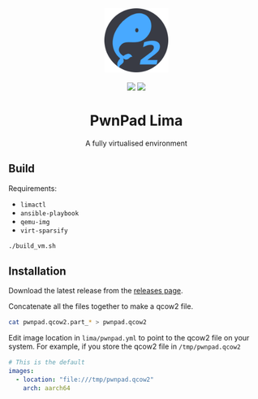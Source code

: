 <div align="center">
    <img src="assets/logo.png" style="width: 25%; height: auto;"/>
    <br/>
    <br/>
    <a href="https://github.com/pwnpad/pwnpad/blob/master/LICENSE"><img src="https://img.shields.io/github/license/pwnpad/pwnpad"></a>
    <img src="https://img.shields.io/badge/Coded%20By%20Humans-100%25-brightgreen" />
    <h1>PwnPad Lima</h1>
    <p>A fully virtualised environment</p>
</div>

## Build

Requirements:

- `limactl`
- `ansible-playbook`
- `qemu-img`
- `virt-sparsify`

```bash
./build_vm.sh
```

## Installation

Download the latest release from the [releases page](https://github.com/pwnpad/pwnpad-lima/releases).

Concatenate all the files together to make a qcow2 file.

```bash
cat pwnpad.qcow2.part_* > pwnpad.qcow2
```

Edit image location in `lima/pwnpad.yml` to point to the qcow2 file on your system.
For example, if you store the qcow2 file in `/tmp/pwnpad.qcow2`

```yaml
# This is the default
images:
  - location: "file:///tmp/pwnpad.qcow2"
    arch: aarch64
```
